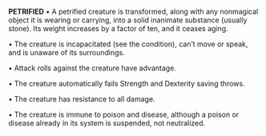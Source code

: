 __**PETRIFIED**__
• A petrified creature is transformed, along with any nonmagical object it is wearing or carrying, into a solid inanimate substance (usually stone). Its weight increases by a factor of ten, and it ceases aging.

• The creature is incapacitated (see the condition), can’t move or speak, and is unaware of its surroundings.

• Attack rolls against the creature have advantage.

• The creature automatically fails Strength and Dexterity saving throws.

• The creature has resistance to all damage.

• The creature is immune to poison and disease, although a poison or disease already in its system is suspended, not neutralized.